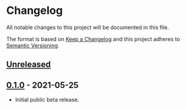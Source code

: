 # Changelog
All notable changes to this project will be documented in this file.

The format is based on [Keep a Changelog](http://keepachangelog.com/en/1.0.0/)
and this project adheres to [Semantic Versioning](http://semver.org/spec/v2.0.0.html).

## [Unreleased](https://github.com/pusher/pusher-http-swift/compare/0.1.0...HEAD)

## [0.1.0](https://github.com/pusher/pusher-http-swift/compare/3f4c2e8...0.1.0) - 2021-05-25

- Initial public beta release.
